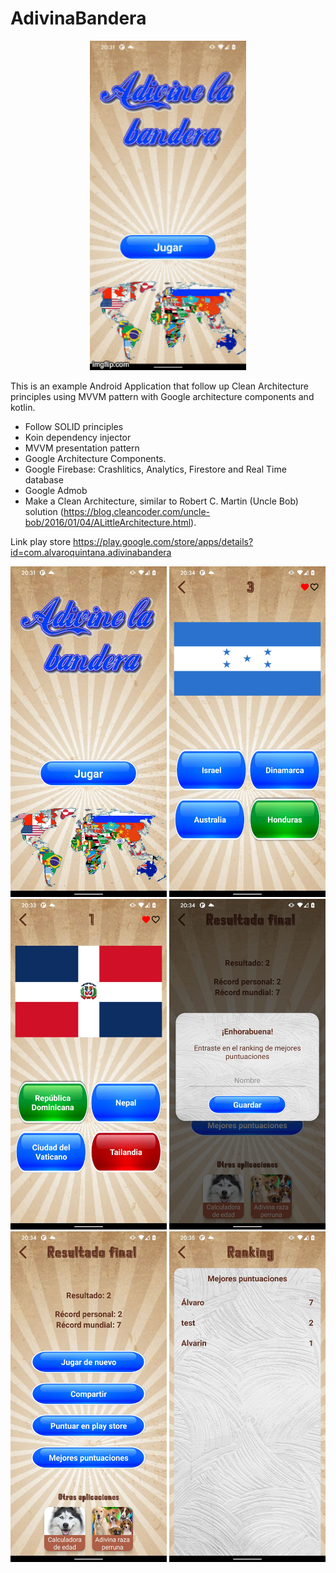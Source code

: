 # AdivinaBandera

<p align="center">
  <img src="https://github.com/AlvaroQ/AdivinaBandera/blob/main/capture/game.gif" width="250"> 
</p>
 
This is an example Android Application that follow up Clean Architecture principles using MVVM pattern with Google architecture components and kotlin.
 - Follow SOLID principles
 - Koin dependency injector
 - MVVM presentation pattern
 - Google Architecture Components.
 - Google Firebase: Crashlitics, Analytics, Firestore and Real Time database
 - Google Admob
 - Make a Clean Architecture, similar to Robert C. Martin (Uncle Bob) solution (https://blog.cleancoder.com/uncle-bob/2016/01/04/ALittleArchitecture.html).

Link play store
https://play.google.com/store/apps/details?id=com.alvaroquintana.adivinabandera

<p align="center">
 <img src="https://github.com/AlvaroQ/AdivinaBandera/blob/main/capture/ES_start.jpeg" width="250"> 
 <img src="https://github.com/AlvaroQ/AdivinaBandera/blob/main/capture/ES_game_ok.jpeg" width="250"> 
 <img src="https://github.com/AlvaroQ/AdivinaBandera/blob/main/capture/ES_game_wrong.jpeg" width="250"> 
 <img src="https://github.com/AlvaroQ/AdivinaBandera/blob/main/capture/ES_save_score.jpeg" width="250"> 
 <img src="https://github.com/AlvaroQ/AdivinaBandera/blob/main/capture/ES_result.jpeg" width="250"> 
 <img src="https://github.com/AlvaroQ/AdivinaBandera/blob/main/capture/ES_best_score.jpeg" width="250"> 
</p>
